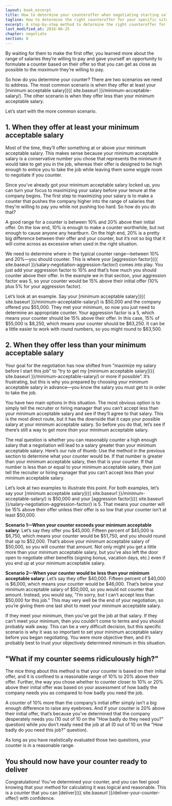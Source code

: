 ```yaml
---
layout: book_excerpt
title: How to determine your counteroffer when negotiating starting salary
tagline: How to determine the right counteroffer for your specific situation
excerpt: A step-by-step method to determine the right counteroffer for your specific situation.
last_modified_at: 2016-06-25
chapter: negotiate
section: 8
---
```


By waiting for them to make the first offer, you learned more about the range of salaries they’re willing to pay and gave yourself an opportunity to formulate a counter based on their offer so that you can get as close as possible to the *maximum* they’re willing to pay.

So how do you determine your counter? There are two scenarios we need to address. The most common scenario is when they offer at least your [minimum acceptable salary]({{ site.baseurl }}/minimum-acceptable-salary/). The other scenario is when they offer less than your minimum acceptable salary.

Let’s start with the more common scenario.

## 1. When they offer at least your minimum acceptable salary

Most of the time, they’ll offer something at or above your minimum acceptable salary. This makes sense because your minimum acceptable salary is a conservative number you chose that represents the minimum it would take to get you in the job, whereas their offer is designed to be high enough to entice you to take the job while leaving them some wiggle room to negotiate if you counter.

Since you’ve already got your minimum acceptable salary locked up, you can turn your focus to maximizing your salary before your tenure at the company begins. The first step to maximizing your salary is to make a counter that pushes the company higher into the range of salaries that they’re willing to pay you while not pushing too hard. So how do you do that?

A good range for a counter is between 10% and 20% above their initial offer. On the low end, 10% is enough to make a counter worthwhile, but not enough to cause anyone any heartburn. On the high end, 20% is a pretty big difference between their offer and your counter, but it’s not so big that it will come across as excessive when used in the right situation.

We need to determine where in the typical counter range—between 10% and 20%—you should counter. This is where your [aggression factor]({{ site.baseurl }}/salary-negotiation-aggression-factor/) comes into play. You just add your aggression factor to 10% and that’s how much you should counter above their offer. In the example we in that section, your aggression factor was 5, so your counter would be 15% above their initial offer (10% plus 5% for your aggression factor).

Let’s look at an example. Say your [minimum acceptable salary]({{ site.baseurl }}/minimum-acceptable-salary/) is $50,000 and the company offered you $55,000. They met your minimum, so now you just need to determine an appropriate counter. Your aggression factor is a 5, which means your counter should be 15% above their offer. In this case, 15% of $55,000 is $8,250, which means your counter should be $63,250. It can be a little easier to work with round numbers, so you might round to $63,500.

## 2. When they offer less than your minimum acceptable salary

Your goal for the negotiation has now shifted from "maximize my salary before I start this job" to “try to get my [minimum acceptable salary]({{ site.baseurl }}/minimum-acceptable-salary/) or more if possible”. It’s frustrating, but this is why you prepared by choosing your minimum acceptable salary in advance—you know the salary you must get to in order to take the job.

You have two main options in this situation. The most obvious option is to simply tell the recruiter or hiring manager that you can’t accept less than your minimum acceptable salary and see if they’ll agree to that salary. This is the most direct route, but it has the downside that it caps your possible salary at your minimum acceptable salary. So before you do that, let’s see if there’s still a way to get *more than* your minimum acceptable salary.

The real question is whether you can reasonably counter a high enough salary that a negotiation will lead to a salary greater than your minimum acceptable salary. Here’s our rule of thumb: Use the method in the previous section to determine what your counter would be. If that number is greater than your minimum acceptable salary, then that is your counter. If that number is less than or equal to your minimum acceptable salary, then just tell the recruiter or hiring manager that you can’t accept less than your minimum acceptable salary.

Let’s look at two examples to illustrate this point. For both examples, let’s say your [minimum acceptable salary]({{ site.baseurl }}/minimum-acceptable-salary/) is $50,000 and your [aggression factor]({{ site.baseurl }}/salary-negotiation-aggression-factor/) is 5. That means your counter will be 15% above their offer unless their offer is so low that your counter isn’t at least $50,000.

**Scenario 1—When your counter exceeds your minimum acceptable salary**: Let’s say they offer you $45,000. Fifteen percent of $45,000 is $6,750, which means your counter would be $51,750, and you should round that up to $52,000. That’s above your minimum acceptable salary of $50,000, so you will counter that amount. Not only might you get a little more than your minimum acceptable salary, but you’ve also left the door open to negotiate other benefits (signing bonus, vacation days, etc.) even if you end up at your minimum acceptable salary.

**Scenario 2—When your counter would be less than your minimum acceptable salary**: Let’s say they offer $40,000. Fifteen percent of $40,000 is $6,000, which means your counter would be $46,000. That’s below your minimum acceptable salary of $50,000, so you would not counter that amount. Instead, you would say, "I’m sorry, but I can’t accept less than $50,000 for this job." This may very well be the end of your negotiation, so you’re giving them one last shot to meet your minimum acceptable salary. 

If they meet your minimum, then you’ve got the job at that salary.  If they can’t meet your minimum, then you couldn’t come to terms and you should probably walk away. This can be a very difficult decision, but this specific scenario is why it was so important to set your minimum acceptable salary before you began negotiating. You were more objective then, and it’s probably best to trust your objectively determined minimum in this situation.

## "What if my counter seems ridiculously high?"

The nice thing about this method is that your counter is based on their initial offer, and it is confined to a reasonable range of 10% to 20% above their offer. Further, the way you chose whether to counter closer to 10% or 20% above their initial offer was based on your assessment of how badly the company needs you as compared to how badly you need the job.

A counter of 10% more than the company’s initial offer simply isn’t a big enough difference to raise any eyebrows. And if your counter is 20% above their initial offer, that’s because you’ve determined that the company desperately needs you (10 out of 10 on the "How badly do they need you?" question) while *you* don’t really need the job at all (0 out of 10 on the “How badly do you need this job?” question).

As long as you have realistically evaluated those two questions, your counter is in a reasonable range.

## You should now have your counter ready to deliver

Congratulations! You’ve determined your counter, and you can feel good knowing that your method for calculating it was logical and reasonable. This is a counter that you can [deliver]({{ site.baseurl }}/deliver-your-counter-offer/) with confidence.